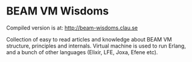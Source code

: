 # BEAM VM Wisdoms

Compiled version is at: http://beam-wisdoms.clau.se

Collection of easy to read articles and knowledge about BEAM VM structure,
principles and internals. Virtual machine is used to run Erlang, and a bunch
of other languages (Elixir, LFE, Joxa, Efene etc).
